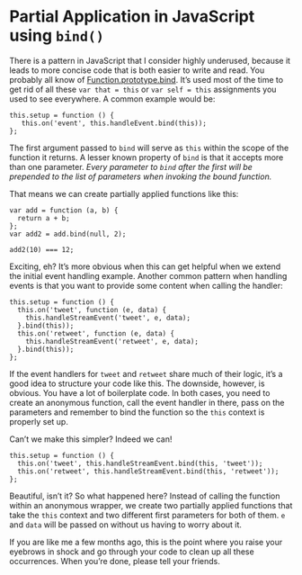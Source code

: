 # Partial Application in JavaScript using `bind()`

There is a pattern in JavaScript that I consider highly underused, because it
leads to more concise code that is both easier to write and read. You probably
all know of [Function.prototype.bind][1]. It’s used most of the time to get rid
of all these `var that = this` or `var self = this` assignments you used to see
everywhere. A common example would be:

    this.setup = function () {
       this.on('event', this.handleEvent.bind(this));
    };

The first argument passed to `bind` will serve as `this` within the scope of the
function it returns. A lesser known property of `bind` is that it accepts more
than one parameter. *Every parameter to `bind` after the first will be prepended
to the list of parameters when invoking the bound function.*

That means we can create partially applied functions like this:

    var add = function (a, b) {
      return a + b;
    };
    var add2 = add.bind(null, 2);

    add2(10) === 12;

Exciting, eh? It’s more obvious when this can get helpful when we extend the
initial event handling example. Another common pattern when handling events is
that you want to provide some content when calling the handler:

    this.setup = function () {
      this.on('tweet', function (e, data) {
        this.handleStreamEvent('tweet', e, data);
      }.bind(this));
      this.on('retweet', function (e, data) {
        this.handleStreamEvent('retweet', e, data);
      }.bind(this));
    };

If the event handlers for `tweet` and `retweet` share much of their logic, it’s
a good idea to structure your code like this. The downside, however, is obvious.
You have a lot of boilerplate code. In both cases, you need to create an
anonymous function, call the event handler in there, pass on the parameters and
remember to bind the function so the `this` context is properly set up.

Can’t we make this simpler? Indeed we can!

    this.setup = function () {
      this.on('tweet', this.handleStreamEvent.bind(this, 'tweet'));
      this.on('retweet', this.handleStreamEvent.bind(this, 'retweet'));
    };

Beautiful, isn’t it? So what happened here? Instead of calling the function
within an anonymous wrapper, we create two partially applied functions that take
the `this` context and two different first parameters for both of them. `e` and
`data` will be passed on without us having to worry about it.

If you are like me a few months ago, this is the point where you raise your
eyebrows in shock and go through your code to clean up all these occurrences.
When you’re done, please tell your friends.

[1]: https://developer.mozilla.org/en-US/docs/Web/JavaScript/Reference/Global_Objects/Function/bind